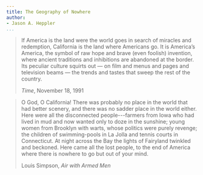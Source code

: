 ```yaml
---
title: The Geography of Nowhere
author:
- Jason A. Heppler
...
```


> If America is the land were the world goes in search of miracles and redemption, California is the land where Americans go. It is America’s America, the symbol of raw hope and brave (even foolish) invention, where ancient traditions and inhibitions are abandoned at the border. Its peculiar culture squirts out — on film and menus and pages and television beams — the trends and tastes that sweep the rest of the country.
> 
> *Time*, November 18, 1991

> O God, O California! There was probably no place in the world that had better
> scenery, and there was no sadder place in the world either. Here were all the
> disconnected people---farmers from Iowa who had lived in mud and now wanted
> only to doze in the sunshine; young women from Brooklyn with warts, whose
> politics were purely revenge; the children of swimming-pools in La Jolla and
> tennis courts in Connecticut. At night across the Bay the lights of Fairyland
> twinkled and beckoned. Here came all the lost people, to the end of America
> where there is nowhere to go but out of your mind.
>
> Louis Simpson, *Air with Armed Men*



<!--

In the late 1970s, a local radio station took to announcing that it was broadcasting
st
from “Silicon Valley, World Headquarters of the 21 Century.” Echoing Walter
Benjamin’s famous description of Paris as the “Capital of the Nineteenth Century,” the
appellation signaled Valley resident’s late-twentieth century sense that they were the
architects of a new economic and cultural sensibility; that they had invented new ways of
consuming and communicating; that here they had birthed a new form of capitalism,
which would spread to the rest of the country. Yet not all residents were sanguine about
that prospect. In 1980, one local said to a journalist that there were problems in paradise.
“If this area has that much influence on our ideologies and our philosophies and our way
16 of life, God help us.” (Haynes Johnson, “The Perils of Paradise,” Washington Post, October 19, 1980.)
-->
